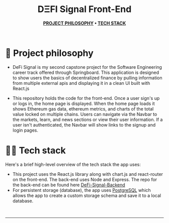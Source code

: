 
<div align='center'>
  <h1>DΞFI Signal Front-End</h1>
</div>

<div align="center">

**[PROJECT PHILOSOPHY](https://github.com/Alex-Reitz/Defi-Signal-Frontend#-project-philosophy) • 
[TECH STACK](https://github.com/Alex-Reitz/Defi-Signal-Frontend#-tech-stack)**
</div>

<br />

# 🧐 Project philosophy

- DeFi Signal is my second capstone project for the Software Engineering career track offered through Springboard. This application is designed to show users the basics of decentralized finance by pulling information from multiple external apis and displaying it in a clean UI built with React.js 

- This repository holds the code for the front-end. Once a user sign's up or logs in, the home page is displayed. When the home page loads it shows Ethereum gas data, ethereum metrics, and charts of the total value locked on multiple chains. Users can navigate via the Navbar to the markets, learn, and news sections or view their user information. If a user isn't authenticated, the Navbar will show links to the signup and login pages.


# 👨‍💻 Tech stack

Here's a brief high-level overview of the tech stack the app uses:

- This project uses the React.js library along with chart.js and react-router on the front-end. The back-end uses Node and Express. The repo for the back-end can be found here [DeFi-Signal-Backend](https://github.com/Alex-Reitz/DeFi-Signal-Backend)
- For persistent storage (database), the app uses [PostgreSQL](https://www.postgresql.org/) which allows the app to create a custom storage schema and save it to a local database.
<br />

---

<br />




